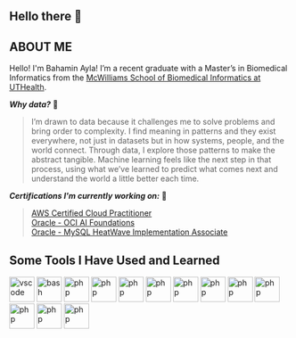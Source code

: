 ## Hello there 👋

<!--
**bakhtari100/bakhtari100** is a ✨ _special_ ✨ repository because its `README.md` (this file) appears on your GitHub profile.

Here are some ideas to get you started:

- 🔭 I’m currently working on ...
- 🌱 I’m currently learning ...
- 👯 I’m looking to collaborate on ...
- 🤔 I’m looking for help with ...
- 💬 Ask me about ...
- 📫 How to reach me: ...
- 😄 Pronouns: ...
- ⚡ Fun fact: ...
-->

## ABOUT ME
Hello! I'm Bahamin Ayla! I’m a recent graduate with a Master’s in Biomedical Informatics from the [McWilliams School of Biomedical Informatics at UTHealth](https://sbmi.uth.edu/).

***Why data?*** 🤔
> I’m drawn to data because it challenges me to solve problems and bring order to complexity. I find meaning in patterns and they exist everywhere, not just in datasets but in how systems, people, and the world connect. Through data, I explore those patterns to make the abstract tangible. Machine learning feels like the next step in that process, using what we’ve learned to predict what comes next and understand the world a little better each time.

***Certifications I'm currently working on:*** 🌱  
>[AWS Certified Cloud Practitioner](https://aws.amazon.com/certification/certified-cloud-practitioner/)  
[Oracle - OCI AI Foundations](https://mylearn.oracle.com/ou/learning-path/become-a-oci-ai-foundations-associate-2025/147781)  
[Oracle - MySQL HeatWave Implementation Associate](https://mylearn.oracle.com/ou/learning-path/become-a-heatwave-mysql-implementation-associate/146114)  

## Some Tools I Have Used and Learned
<p align="left">
<img src="https://cdn.jsdelivr.net/gh/devicons/devicon/icons/vscode/vscode-original.svg" alt="vscode" width="45" height="45"/>
<img src="https://cdn.jsdelivr.net/gh/devicons/devicon/icons/bash/bash-original.svg" alt="bash" width="45" height="45"/>
<img src="https://cdn.jsdelivr.net/gh/devicons/devicon/icons/python/python-original-wordmark.svg" alt="php" width="45" height="45"/>
<img src="https://cdn.jsdelivr.net/gh/devicons/devicon/icons/numpy/numpy-line-wordmark.svg" alt="php" width="45" height="45"/>
<img src="https://cdn.jsdelivr.net/gh/devicons/devicon/icons/pandas/pandas-line-wordmark.svg" alt="php" width="45" height="45"/>
<img src="https://cdn.jsdelivr.net/gh/devicons/devicon/icons/postgresql/postgresql-original-wordmark.svg" alt="php" width="45" height="45"/>
<img src="https://cdn.jsdelivr.net/gh/devicons/devicon/icons/mysql/mysql-original-wordmark.svg" alt="php" width="45" height="45"/>
<img src="https://cdn.jsdelivr.net/gh/devicons/devicon/icons/sqldeveloper/sqldeveloper-original.svg" alt="php" width="45" height="45"/>
<img src="https://cdn.jsdelivr.net/gh/devicons/devicon/icons/jupyter/jupyter-original-wordmark.svg" alt="php" width="45" height="45"/>
<img src="https://cdn.jsdelivr.net/gh/devicons/devicon/icons/react/react-original-wordmark.svg" alt="php" width="45" height="45"/>
<img src="https://cdn.jsdelivr.net/gh/devicons/devicon/icons/javascript/javascript-original.svg" alt="php" width="45" height="45"/>
<img src="https://cdn.jsdelivr.net/gh/devicons/devicon/icons/css3/css3-original-wordmark.svg" alt="php" width="45" height="45"/>
<img src="https://cdn.jsdelivr.net/gh/devicons/devicon/icons/scikitlearn/scikitlearn-line.svg" alt="php" width="45" height="45"/>
</p>
